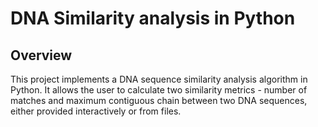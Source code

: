 # DNA Similarity analysis in Python
## Overview
This project implements a DNA sequence similarity analysis algorithm in Python. It allows the user to calculate two similarity metrics - number of matches and maximum contiguous chain between two DNA sequences, either provided interactively or from files.
